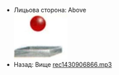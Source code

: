 - Лицьова сторона: Above <br />![prepositions_14.jpg](17.jpg)
- Назад: Вище [rec1430906866.mp3](40.mp3)